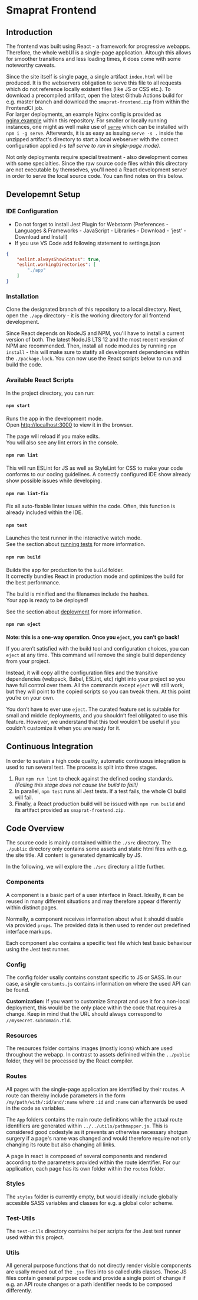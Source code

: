 # Smaprat Frontend

## Introduction

The frontend was built using React - a framework for progressive webapps. Therefore, the whole webUI is a single-page application. Altough this allows for smoother transitions and less loading times, it does come with some noteworthy caveats.

Since the site itself is single page, a single artifact `index.html` will be produced. It is the webservers obligation to serve this file to all requests which do not reference locally existent files (like JS or CSS etc.). To download a precompiled artifact, open the latest Github Actions build for e.g. master branch and download the `smaprat-frontend.zip` from within the FrontendCI job.  
For larger deployments, an example Nginx config is provided as [nginx.example](./nginx.example) within this repository. For smaller or locally running instances, one might as well make use of [`serve`](github.com/vercel/serve) which can be installed with `npm i -g serve`. Afterwards, it is as easy as issuing `serve -s .` inside the unzipped artifact's directory to start a local webserver with the correct configuration applied *(-s tell serve to run in single-page mode)*.

Not only deployments require special treatment - also development comes with some specialties. Since the raw source code files within this directory are not executable by themselves, you'll need a React development server in order to serve the local source code. You can find notes on this below.

## Developemnt Setup

### IDE Configuration

* Do not forget to install Jest Plugin for Webstorm (Preferences - Languages & Frameworks - JavaScript - Libraries - Download - 'jest' - Download and Install)
* If you use VS Code add following statement to settings.json  

``` json
{
    "eslint.alwaysShowStatus": true,
    "eslint.workingDirectories": [
        "./app"
    ]
}
```

### Installation

Clone the designated branch of this repository to a local directory. Next, open the `./app` directory - it is the working directory for all frontend development.

Since React depends on NodeJS and NPM, you'll have to install a current version of both. The latest NodeJS LTS 12 and the most recent version of NPM are recommended. Then, install all node modules by running `npm install` - this will make sure to statify all development dependencies within the `./package.lock`. You can now use the React scripts below to run and build the code.

### Available React Scripts

In the project directory, you can run:

#### `npm start`

Runs the app in the development mode.  
Open [http://localhost:3000](http://localhost:3000) to view it in the browser.

The page will reload if you make edits.  
You will also see any lint errors in the console.

#### `npm run lint`

This will run ESLint for JS as well as StyleLint for CSS to make your code conforms to our coding guidelines. A correctly configured IDE show already show possible issues while developing.

#### `npm run lint-fix`

Fix all auto-fixable linter issues within the code. Often, this function is already included within the IDE.

#### `npm test`

Launches the test runner in the interactive watch mode.  
See the section about [running tests](https://facebook.github.io/create-react-app/docs/running-tests) for more information.

#### `npm run build`

Builds the app for production to the `build` folder.  
It correctly bundles React in production mode and optimizes the build for the best performance.

The build is minified and the filenames include the hashes.  
Your app is ready to be deployed!

See the section about [deployment](https://facebook.github.io/create-react-app/docs/deployment) for more information.

#### `npm run eject`

**Note: this is a one-way operation. Once you `eject`, you can’t go back!**

If you aren’t satisfied with the build tool and configuration choices, you can `eject` at any time. This command will remove the single build dependency from your project.

Instead, it will copy all the configuration files and the transitive dependencies (webpack, Babel, ESLint, etc) right into your project so you have full control over them. All the commands except `eject` will still work, but they will point to the copied scripts so you can tweak them. At this point you’re on your own.

You don’t have to ever use `eject`. The curated feature set is suitable for small and middle deployments, and you shouldn’t feel obligated to use this feature. However, we understand that this tool wouldn’t be useful if you couldn’t customize it when you are ready for it.

## Continuous Integration

In order to sustain a high code quality, automatic continuous integration is used to run several test. The process is split into three stages.

1. Run `npm run lint` to check against the defined coding standards. _(Failing this stage does not cause the build to fail!)_
2. In parallel, `npm test` runs all Jest tests. If a test fails, the whole CI build will fail.
3. Finally, a React production build will be issued with `npm run build` and its artifact provided as `smaprat-frontend.zip`.

## Code Overview

The source code is mainly contained within the `./src` directory. The `./public` directory only contains some assets and static html files with e.g. the site title. All content is generated dynamically by JS.

In the following, we will explore the `./src` directory a little further.

### Components

A component is a basic part of a user interface in React. Ideally, it can be reused in many different situations and may therefore appear differently within distinct pages.

Normally, a component receives information about what it should disable via provided `props`. The provided data is then used to render out predefined interface markups.

Each component also contains a specific test file which test basic behaviour using the Jest test runner.

### Config

The config folder usally contains constant specific to JS or SASS. In our case, a single `constants.js` contains information on where the used API can be found.

**Customization:** If you want to customize Smaprat and use it for a non-local deployment, this would be the only place within the code that requires a change. Keep in mind that the URL should always correspond to `//mysecret.subdomain.tld`.

### Resources

The resources folder contains images (mostly icons) which are used throughout the webapp. In contrast to assets definined within the `../public` folder, they will be processed by the React compiler.

### Routes

All pages with the single-page application are identified by their routes. A route can thereby include parameters in the form `/my/path/with/:id/and/:name` where `:id` and `:name` can afterwards be used in the code as variables.

The `App` folders contains the main route definitions while the actual route identifiers are generated within `../../utils/pathmapper.js`. This is considered good codestyle as it prevents an otherwise necessary shotgun surgery if a page's name was changed and would therefore require not only changing its route but also changing all links.

A page in react is composed of several components and rendered according to the parameters provided within the route identifier. For our application, each page has its own folder within the `routes` folder.

### Styles

The `styles` folder is currently empty, but would ideally include globally accesible SASS variables and classes for e.g. a global color scheme.

### Test-Utils

The `test-utils` directory contains helper scripts for the Jest test runner used within this project.

### Utils

All general purpose functions that do not directly render visible components are usally moved out of the `.jsx` files into so called utils classes. Those JS files contain general purpose code and provide a single point of change if e.g. an API route changes or a path identifier needs to be composed differently.
